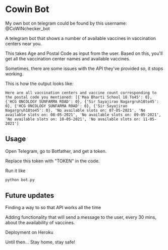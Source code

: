 # Cowin Bot

My own bot on telegram could be found by this username: @CoWINchecker_bot


A telegram bot that shows a number of available vaccines in vaccination centers near you. 

This takes Age and Postal Code as input from the user. Based on this, you'll get all the vaccination center names and available vaccines. 

Sometimes, there are some issues with the API they've provided so, it stops working.

This is how the output looks like:

``
Here are all vaccination centers and vaccine count corresponding to the postal code you mentioned: [{'Maa Bharti School 18 To45': 0}, {'HCG ONCOLOGY SUNFARMA ROAD': 0}, {'Sir Sayajirao Nagargruh18to45': 0}, {'HCG ONCOLOGY SUNFARMA ROAD': 0}, {'Sir Sayajirao Nagargruh18to45': 0}, 'No available slots on: 07-05-2021', 'No available slots on: 08-05-2021', 'No available slots on: 09-05-2021', 'No available slots on: 10-05-2021', 'No available slots on: 11-05-2021']
``


## Usage
Open Telegram, go to Botfather, and get a token.

Replace this token with "TOKEN" in the code.

Run it like
```python
python bot.py
```

## Future updates
Finding a way to so that API works all the time

Adding functionality that will send a message to the user, every 30 mins, about the availability of vaccines. 

Deployment on Heroku

Until then... Stay home, stay safe!
